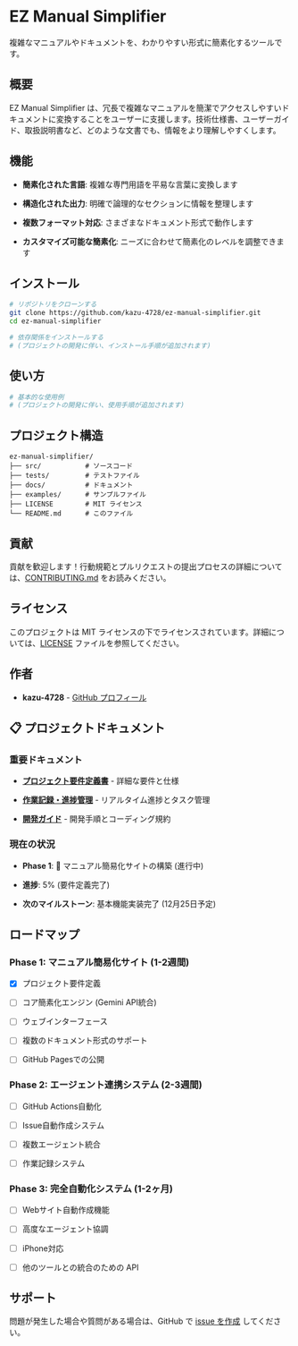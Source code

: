 ﻿# EZ Manual Simplifier

複雑なマニュアルやドキュメントを、わかりやすい形式に簡素化するツールです。

## 概要

EZ Manual Simplifier は、冗長で複雑なマニュアルを簡潔でアクセスしやすいドキュメントに変換することをユーザーに支援します。技術仕様書、ユーザーガイド、取扱説明書など、どのような文書でも、情報をより理解しやすくします。

## 機能

- **簡素化された言語**: 複雑な専門用語を平易な言葉に変換します

- **構造化された出力**: 明確で論理的なセクションに情報を整理します

- **複数フォーマット対応**: さまざまなドキュメント形式で動作します

- **カスタマイズ可能な簡素化**: ニーズに合わせて簡素化のレベルを調整できます

## インストール

```bash
# リポジトリをクローンする
git clone https://github.com/kazu-4728/ez-manual-simplifier.git
cd ez-manual-simplifier

# 依存関係をインストールする
# (プロジェクトの開発に伴い、インストール手順が追加されます)
```

## 使い方

```bash
# 基本的な使用例
# (プロジェクトの開発に伴い、使用手順が追加されます)
```

## プロジェクト構造

``` text
ez-manual-simplifier/
├── src/           # ソースコード
├── tests/         # テストファイル
├── docs/          # ドキュメント
├── examples/      # サンプルファイル
├── LICENSE        # MIT ライセンス
└── README.md      # このファイル
```

## 貢献

貢献を歓迎します！行動規範とプルリクエストの提出プロセスの詳細については、[CONTRIBUTING.md](CONTRIBUTING.md) をお読みください。

## ライセンス

このプロジェクトは MIT ライセンスの下でライセンスされています。詳細については、[LICENSE](LICENSE) ファイルを参照してください。

## 作者

- **kazu-4728** - [GitHub プロフィール](https://github.com/kazu-4728)

## 📋 プロジェクトドキュメント

### 重要ドキュメント

- [**プロジェクト要件定義書**](docs/PROJECT_REQUIREMENTS.md) - 詳細な要件と仕様

- [**作業記録・進捗管理**](docs/WORK_LOG.md) - リアルタイム進捗とタスク管理

- [**開発ガイド**](docs/DEVELOPMENT_GUIDE.md) - 開発手順とコーディング規約

### 現在の状況

- **Phase 1**: 🔄 マニュアル簡易化サイトの構築 (進行中)

- **進捗**: 5% (要件定義完了)

- **次のマイルストーン**: 基本機能実装完了 (12月25日予定)

## ロードマップ

### Phase 1: マニュアル簡易化サイト (1-2週間)

- [x] プロジェクト要件定義

- [ ] コア簡素化エンジン (Gemini API統合)

- [ ] ウェブインターフェース

- [ ] 複数のドキュメント形式のサポート

- [ ] GitHub Pagesでの公開

### Phase 2: エージェント連携システム (2-3週間)

- [ ] GitHub Actions自動化

- [ ] Issue自動作成システム

- [ ] 複数エージェント統合

- [ ] 作業記録システム

### Phase 3: 完全自動化システム (1-2ヶ月)

- [ ] Webサイト自動作成機能

- [ ] 高度なエージェント協調

- [ ] iPhone対応

- [ ] 他のツールとの統合のための API

## サポート

問題が発生した場合や質問がある場合は、GitHub で [issue を作成](https://github.com/kazu-4728/ez-manual-simplifier/issues) してください。
